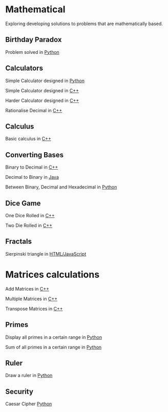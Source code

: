# Mathematical
Exploring developing solutions to problems that are mathematically based.

## Birthday Paradox
Problem solved in [Python](https://github.com/Roshni0/Mathematical/blob/master/Birthday%20Paradox/paradox.py)

## Calculators
Simple Calculator designed in [Python](https://github.com/Roshni0/Mathematical/blob/master/Calculators/simple.py)

Simple Calculator designed in [C++](https://github.com/Roshni0/Mathematical/blob/master/Calculators/simpleCalc.cpp)

Harder Calculator designed in [C++](https://github.com/Roshni0/Mathematical/blob/master/Calculators/higherCalc.cpp)

Rationalise Decimal in [C++](https://github.com/Roshni0/Mathematical/blob/master/Calculators/rationaliseDecimal.cpp)

## Calculus
Basic calculus in [C++](https://github.com/Roshni0/Mathematical/blob/master/Calculus/calculus.cpp)

## Converting Bases
Binary to Decimal in [C++](https://github.com/Roshni0/Mathematical/blob/master/ConvertBetweenBases/BinAndDec.cpp)

Decimal to Binary in [Java](https://github.com/Roshni0/Mathematical/blob/master/ConvertBetweenBases/DecToBin.java)

Between Binary, Decimal and Hexadecimal in [Python](https://github.com/Roshni0/Mathematical/blob/master/ConvertBetweenBases/DecBinHex.py)

## Dice Game
One Dice Rolled in [C++](https://github.com/Roshni0/Mathematical/blob/master/Dice/OneDiceRoll.cpp)

Two Die Rolled in [C++](https://github.com/Roshni0/Mathematical/blob/master/Dice/TwoDiceRoll.cpp)

## Fractals
Sierpinski triangle in [HTML/JavaScript](https://github.com/Roshni0/Mathematical/blob/master/Fractals/Sierpinski%20triangle/index.html)

# Matrices calculations
Add Matrices in [C++](https://github.com/Roshni0/Mathematical/blob/master/MatricesCalculations/AddTwoMatrices.cpp)

Multiple Matrices in [C++](https://github.com/Roshni0/Mathematical/blob/master/MatricesCalculations/MultiplyTwoMatrices.cpp)

Transpose Matrices in [C++](https://github.com/Roshni0/Mathematical/blob/master/MatricesCalculations/TransposeMatrix.cpp)

## Primes
Display all primes in a certain range in [Python](https://github.com/Roshni0/Mathematical/blob/master/Primes/Display_All_Primes_In_Given_Range.py)

Sum of all primes in a certain range in [Python](https://github.com/Roshni0/Mathematical/blob/master/Primes/Sum_Of_Primes_In_Range.py)

## Ruler
Draw a ruler in [Python](https://github.com/Roshni0/Mathematical/blob/master/Ruler/drawYourRuler.py)

## Security
Caesar Cipher [Python](https://github.com/Roshni0/Mathematical/blob/master/Security/Ceasar%20Shift/CaesarCipher.py)
